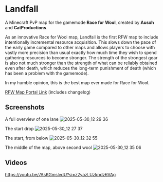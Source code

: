 # Landfall
A Minecraft PvP map for the gamemode **Race for Wool**, created by **Ausxh** and **CatProductions**.

As an innovative Race for Wool map, Landfall is the first RFW map to include intentionally incremental resource acquisition. This slows down the pace of the early game compared to other maps and allows players to choose with vastly more precision than usual exactly how much time they wish to spend gathering resources to become stronger. The strength of the strongest gear is also not much stronger than the strength of what can be reliably obtained even after death, which reduces the long-term punishment of death (which has been a problem with the gamemode).

In my humble opinion, this is the best map ever made for Race for Wool.

[RFW Map Portal Link](https://portal.wool.run/maps/landfall/) (includes changelog)

## Screenshots

A full overview of one lane
![2025-05-30_12 29 36](https://github.com/user-attachments/assets/107b34af-f3d7-49d9-91dc-42cc70290e8d)

The start drop
![2025-05-30_12 27 37](https://github.com/user-attachments/assets/561154e7-2b60-44b9-b5d4-b9e7a9d9c7fc)

The start, from below
![2025-05-30_12 32 55](https://github.com/user-attachments/assets/30d2bc62-6bad-448d-9412-3629a904cb10)

The middle of the map, above second wool
![2025-05-30_12 35 06](https://github.com/user-attachments/assets/ceb7fac2-a524-4fc8-b937-6be39e7ae2b9)

## Videos
https://youtu.be/7AsKGmslvdU?si=z2yazLUzkndz6VAg
